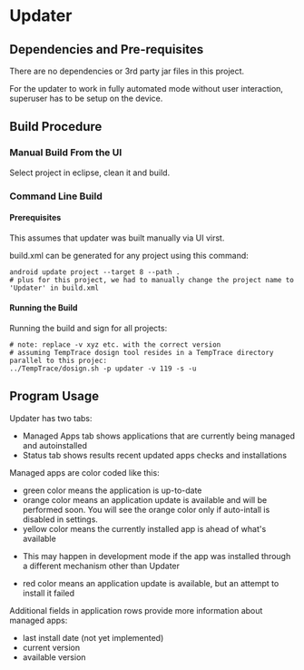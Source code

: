 # Updater

## Dependencies and Pre-requisites

There are no dependencies or 3rd party jar files in this project.

For the updater to work in fully automated mode without user interaction, superuser has to be setup on the device.

## Build Procedure 

### Manual Build From the UI

Select project in eclipse, clean it and build.

### Command Line Build

#### Prerequisites

This assumes that updater was built manually via UI virst.

build.xml can be generated for any project using this command:

    android update project --target 8 --path .
    # plus for this project, we had to manually change the project name to 'Updater' in build.xml

#### Running the Build

Running the build and sign for all projects:

    # note: replace -v xyz etc. with the correct version
    # assuming TempTrace dosign tool resides in a TempTrace directory parallel to this projec:
    ../TempTrace/dosign.sh -p updater -v 119 -s -u


## Program Usage

Updater has two tabs:

* Managed Apps tab shows applications that are currently being managed and autoinstalled
* Status tab shows results recent updated apps checks and installations

Managed apps are color coded like this:

* green color means the application is up-to-date 
* orange color means an application update is available and will be performed soon. 
You will see the orange color only if auto-intall is disabled in settings.
* yellow color means the currently installed app is ahead of what's available
 - This may happen in development mode if the app was installed through a different mechanism other than Updater
* red color means an application update is available, but an attempt to install it failed

Additional fields in application rows provide more information about managed apps:

* last install date (not yet implemented)
* current version
* available version 



